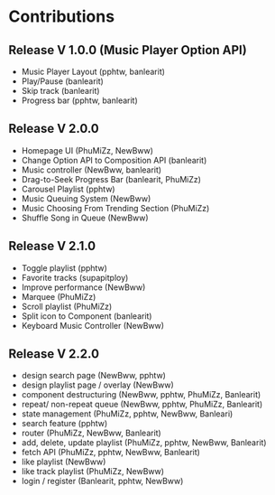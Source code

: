 # Contributions
## Release V 1.0.0 (Music Player Option API)
- Music Player Layout (pphtw, banlearit)
- Play/Pause (banlearit)
- Skip track (banlearit)
- Progress bar (pphtw, banlearit)

## Release V 2.0.0
- Homepage UI (PhuMiZz, NewBww)
- Change Option API to Composition API (banlearit)
- Music controller (NewBww, banlearit)
- Drag-to-Seek Progress Bar (banlearit, PhuMiZz)
- Carousel Playlist (pphtw)
- Music Queuing System (NewBww)
- Music Choosing From Trending Section (PhuMiZz)
- Shuffle Song in Queue (NewBww)

## Release V 2.1.0
- Toggle playlist (pphtw)
- Favorite tracks (supapitploy)
- Improve performance (NewBww)
- Marquee (PhuMiZz)
- Scroll playlist (PhuMiZz)
- Split icon to Component (banlearit)
- Keyboard Music Controller (NewBww)

## Release V 2.2.0
- design search page (NewBww, pphtw)
- design playlist page / overlay (NewBww)
- component destructuring (NewBww, pphtw, PhuMiZz, Banlearit)
- repeat/ non-repeat queue (NewBww, pphtw, PhuMiZz, Banlearit)
- state management (PhuMiZz, pphtw, NewBww, Banleari)
- search feature (pphtw)
- router (PhuMiZz, NewBww, Banlearit)
- add, delete, update playlist (PhuMiZz, pphtw, NewBww, Banlearit)
- fetch API (PhuMiZz, pphtw, NewBww, Banlearit)
- like playlist (NewBww)
- like track playlist (PhuMiZz, NewBww)
- login / register (Banlearit, pphtw, NewBww)